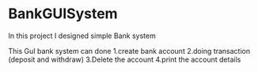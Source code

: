# BankGUISystem
In this project I designed simple Bank system 

This GuI bank system can done 
1.create bank account 
2.doing transaction (deposit and withdraw)
3.Delete the account
4.print the account details
